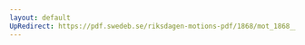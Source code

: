 ```yaml
---
layout: default
UpRedirect: https://pdf.swedeb.se/riksdagen-motions-pdf/1868/mot_1868__ak__00205/mot_1868__ak__00205_002.pdf
---
```

